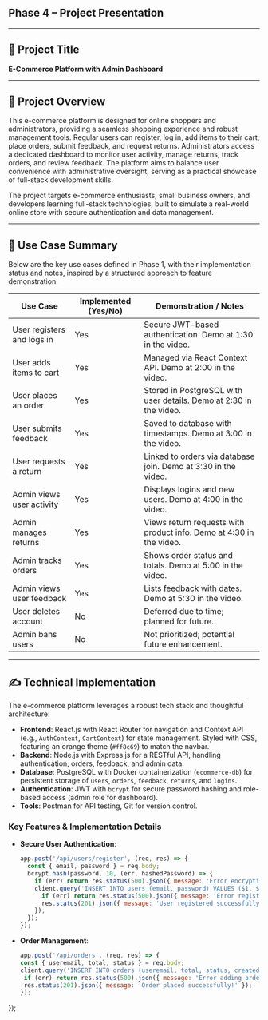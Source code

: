 ## Phase 4 – Project Presentation


---

## 🎯 Project Title

**E-Commerce Platform with Admin Dashboard**

---

## 📝 Project Overview

This e-commerce platform is designed for online shoppers and administrators, providing a seamless shopping experience and robust management tools. Regular users can register, log in, add items to their cart, place orders, submit feedback, and request returns. Administrators access a dedicated dashboard to monitor user activity, manage returns, track orders, and review feedback. The platform aims to balance user convenience with administrative oversight, serving as a practical showcase of full-stack development skills.

The project targets e-commerce enthusiasts, small business owners, and developers learning full-stack technologies, built to simulate a real-world online store with secure authentication and data management.

---

## 📌 Use Case Summary

Below are the key use cases defined in Phase 1, with their implementation status and notes, inspired by a structured approach to feature demonstration.

| Use Case                          | Implemented (Yes/No) | Demonstration / Notes                                                                 |
|-----------------------------------|----------------------|---------------------------------------------------------------------------------------|
| User registers and logs in        | Yes                  | Secure JWT-based authentication. Demo at 1:30 in the video.                          |
| User adds items to cart           | Yes                  | Managed via React Context API. Demo at 2:00 in the video.                            |
| User places an order              | Yes                  | Stored in PostgreSQL with user details. Demo at 2:30 in the video.                   |
| User submits feedback             | Yes                  | Saved to database with timestamps. Demo at 3:00 in the video.                        |
| User requests a return            | Yes                  | Linked to orders via database join. Demo at 3:30 in the video.                       |
| Admin views user activity         | Yes                  | Displays logins and new users. Demo at 4:00 in the video.                           |
| Admin manages returns             | Yes                  | Views return requests with product info. Demo at 4:30 in the video.                  |
| Admin tracks orders               | Yes                  | Shows order status and totals. Demo at 5:00 in the video.                           |
| Admin views user feedback         | Yes                  | Lists feedback with dates. Demo at 5:30 in the video.                               |
| User deletes account              | No                   | Deferred due to time; planned for future.                                           |
| Admin bans users                  | No                   | Not prioritized; potential future enhancement.                                      |

---

## ✍️ Technical Implementation

The e-commerce platform leverages a robust tech stack and thoughtful architecture:

- **Frontend**: React.js with React Router for navigation and Context API (e.g., `AuthContext`, `CartContext`) for state management. Styled with CSS, featuring an orange theme (`#ff8c69`) to match the navbar.
- **Backend**: Node.js with Express.js for a RESTful API, handling authentication, orders, feedback, and admin data.
- **Database**: PostgreSQL with Docker containerization (`ecommerce-db`) for persistent storage of `users`, `orders`, `feedback`, `returns`, and `logins`.
- **Authentication**: JWT with `bcrypt` for secure password hashing and role-based access (admin role for dashboard).
- **Tools**: Postman for API testing, Git for version control.

### Key Features & Implementation Details
- **Secure User Authentication**:
  ```javascript
  app.post('/api/users/register', (req, res) => {
    const { email, password } = req.body;
    bcrypt.hash(password, 10, (err, hashedPassword) => {
      if (err) return res.status(500).json({ message: 'Error encrypting password' });
      client.query('INSERT INTO users (email, password) VALUES ($1, $2)', [email, hashedPassword], (err) => {
        if (err) return res.status(500).json({ message: 'Error registering user' });
        res.status(201).json({ message: 'User registered successfully!' });
      });
    });
  });
- **Order Management**:
   ```javascript
  app.post('/api/orders', (req, res) => {
  const { useremail, total, status } = req.body;
  client.query('INSERT INTO orders (useremail, total, status, createdat) VALUES ($1, $2, $3, NOW())', [useremail, total, status], (err) => {
    if (err) return res.status(500).json({ message: 'Error adding order' });
    res.status(201).json({ message: 'Order placed successfully!' });
  });
});
  
